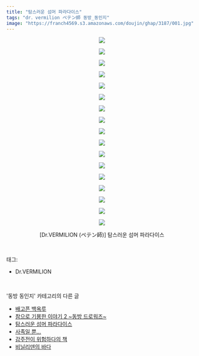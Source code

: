 ```yaml
---
title: "탐스러운 섬머 파라다이스"
tags: "dr．vermilion ペテン師 동방_동인지"
image: "https://franch4569.s3.amazonaws.com/doujin/ghap/3187/001.jpg"
---
```

<div class="article">
<p style="text-align: center; clear: none; float: none;"><img src="{{ site.imgserver2 }}/ghap/3187/001.jpg"/></p>
<p style="text-align: center; clear: none; float: none;"><img src="{{ site.imgserver2 }}/ghap/3187/002.jpg"/></p>
<p style="text-align: center; clear: none; float: none;"><img src="{{ site.imgserver2 }}/ghap/3187/003.jpg"/></p>
<p style="text-align: center; clear: none; float: none;"><img src="{{ site.imgserver2 }}/ghap/3187/004.jpg"/></p>
<p style="text-align: center; clear: none; float: none;"><img src="{{ site.imgserver2 }}/ghap/3187/005.jpg"/></p>
<p style="text-align: center; clear: none; float: none;"><img src="{{ site.imgserver2 }}/ghap/3187/006.jpg"/></p>
<p style="text-align: center; clear: none; float: none;"><img src="{{ site.imgserver2 }}/ghap/3187/007.jpg"/></p>
<p style="text-align: center; clear: none; float: none;"><img src="{{ site.imgserver2 }}/ghap/3187/008.jpg"/></p>
<p style="text-align: center; clear: none; float: none;"><img src="{{ site.imgserver2 }}/ghap/3187/009.jpg"/></p>
<p style="text-align: center; clear: none; float: none;"><img src="{{ site.imgserver2 }}/ghap/3187/010.jpg"/></p>
<p style="text-align: center; clear: none; float: none;"><img src="{{ site.imgserver2 }}/ghap/3187/011.jpg"/></p>
<p style="text-align: center; clear: none; float: none;"><img src="{{ site.imgserver2 }}/ghap/3187/012.jpg"/></p>
<p style="text-align: center; clear: none; float: none;"><img src="{{ site.imgserver2 }}/ghap/3187/013.jpg"/></p>
<p style="text-align: center; clear: none; float: none;"><img src="{{ site.imgserver2 }}/ghap/3187/014.jpg"/></p>
<p style="text-align: center; clear: none; float: none;"><img src="{{ site.imgserver2 }}/ghap/3187/015.jpg"/></p>
<p style="text-align: center; clear: none; float: none;"><img src="{{ site.imgserver2 }}/ghap/3187/016.jpg"/></p>
<p style="text-align: center; clear: none; float: none;"><img src="{{ site.imgserver2 }}/ghap/3187/017.jpg"/></p>
<p style="text-align: center; clear: none; float: none;">[Dr.VERMILION (ペテン師)] 탐스러운 섬머 파라다이스</p>
</div><br/>
<div class="tagTrail">
<p>태그: </p>
<ul>
<li>Dr.VERMILION</li>
</ul>
</div><br/>
<div class="another">
<p>'동방 동인지' 카테고리의 다른 글</p>
<ul>
<li><a href="/ghap_3189">배고픈 백옥루</a></li>
<li><a href="/ghap_3188">참으로 기묭한 이야기 2 ~동방 드로워즈~</a></li>
<li><a href="/ghap_3187">탐스러운 섬머 파라다이스</a></li>
<li><a href="/ghap_3186">사족일 뿐...</a></li>
<li><a href="/ghap_3185">감주전이 위험하다의 책</a></li>
<li><a href="/ghap_3184">비닐리덴의 바다</a></li>
</ul>
</div><br/>
<div class="cb_module cb_fluid">
<div class="cb_wrt cb_profile">
</div><!-- commentList close -->
</div><br/>
